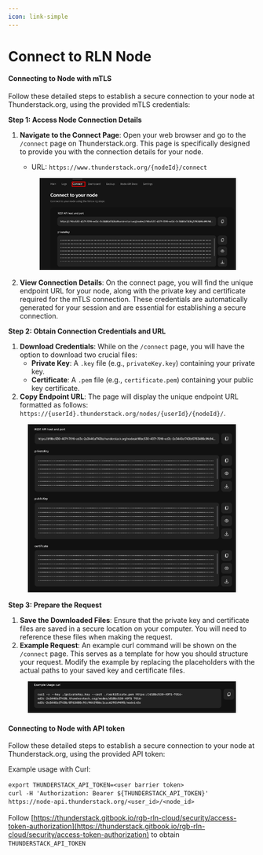 ```yaml
---
icon: link-simple
---
```


# Connect to RLN Node

#### Connecting to  Node with mTLS

Follow these detailed steps to establish a secure connection to your node at Thunderstack.org, using the provided mTLS credentials:

**Step 1: Access Node Connection Details**

1.  **Navigate to the Connect Page**: Open your web browser and go to the `/connect` page on Thunderstack.org. This page is specifically designed to provide you with the connection details for your node.

    * URL: `https://www.thunderstack.org/{nodeId}/connect`

    <figure><img src="../../.gitbook/assets/image (4).png" alt=""><figcaption></figcaption></figure>
2. **View Connection Details**: On the connect page, you will find the unique endpoint URL for your node, along with the private key and certificate required for the mTLS connection. These credentials are automatically generated for your session and are essential for establishing a secure connection.

**Step 2: Obtain Connection Credentials and URL**

1. **Download Credentials**: While on the `/connect` page, you will have the option to download two crucial files:
   * **Private Key**: A `.key` file (e.g., `privateKey.key`) containing your private key.
   * **Certificate**: A `.pem` file (e.g., `certificate.pem`) containing your public key certificate.
2. **Copy Endpoint URL**: The page will display the unique endpoint URL formatted as follows: `https://{userId}.thunderstack.org/nodes/{userId}/{nodeId}/`.&#x20;

<figure><img src="../../.gitbook/assets/image (5).png" alt=""><figcaption></figcaption></figure>

**Step 3: Prepare the Request**

1. **Save the Downloaded Files**: Ensure that the private key and certificate files are saved in a secure location on your computer. You will need to reference these files when making the request.
2. **Example Request**: An example curl command will be shown on the `/connect` page. This serves as a template for how you should structure your request. Modify the example by replacing the placeholders with the actual paths to your saved key and certificate files.

<figure><img src="../../.gitbook/assets/image (6).png" alt=""><figcaption></figcaption></figure>

#### Connecting to  Node with API token

Follow these detailed steps to establish a secure connection to your node at Thunderstack.org, using the provided API token:

Example usage with Curl:

`export THUNDERSTACK_API_TOKEN=<user barrier token>`\
`curl -H 'Authorization: Bearer ${THUNDERSTACK_API_TOKEN}' https://node-api.thunderstack.org/<user_id>/<node_id>`\
\
Follow [https://thunderstack.gitbook.io/rgb-rln-cloud/security/access-token-authorization](https://thunderstack.gitbook.io/rgb-rln-cloud/security/access-token-authorization) to obtain `THUNDERSTACK_API_TOKEN`




